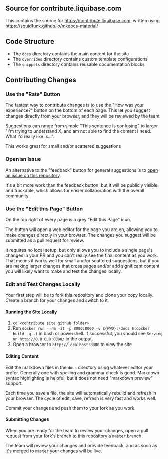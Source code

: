 ## Source for contribute.liquibase.com

This contains the source for https://contribute.liquibase.com, written using https://squidfunk.github.io/mkdocs-material/

## Code Structure

- The `docs` directory contains the main content for the site
- The `overrides` directory contains custom template configurations
- The `snippets` directory contains reusable documentation blocks

## Contributing Changes

### Use the "Rate" Button

The fastest way to contribute changes is to use the "How was your experience?" button on the bottom of each page. 
This let you suggest changes directly from your browser, and they will be reviewed by the team. 

Suggestions can range from simple "This sentence is confusing" to larger "I'm trying to understand X, and am not able to find the content I need. What I'd really like is...".

This works great for small and/or scattered suggestions

### Open an Issue

An alternative to the "feedback" button for general suggestions is to [open an issue on this repository](https://github.com/liquibase/liquibase-contribute-site/issues).

It's a bit more work than the feedback button, but it will be publicly visible and trackable, which allows for easier collaboration with the overall community. 

### Use the "Edit this Page" Button

On the top right of every page is a grey "Edit this Page" icon. 

The button will open a web editor for the page you are on, allowing you to make changes directly in your browser. The changes you suggest will be submitted as a pull request for review.

It requires no local setup, but only allows you to include a single page's changes in your PR and you can't really see the final content as you work.
That means it works well for small and/or scattered suggestions, but if you are making larger changes that cross pages and/or add significant content you will likely want to make and test the changes locally.

### Edit and Test Changes Locally

Your first step will be to fork this repository and clone your copy locally. Create a branch for your changes and switch to it.

#### Running the Site Locally

1. `cd <contribute site github folder>`
1. Run `docker run --rm -it -p 8080:8000 -v ${PWD}:/docs $(docker build -q .)` in bash or powershell. If successful, you should see `Serving on http://0.0.0.0:8000/` in the output. 
1. Open a browser to `http://localhost:8080` to view the site 

#### Editing Content

Edit the markdown files in the `docs` directory using whatever editor your prefer. Generally one with spelling and grammar check is good. Markdown syntax highlighting is helpful, but it does not need "markdown preview" support.

Each time you save a file, the site will automatically rebuild and refresh in your browser. The cycle of edit, save, refresh is very fast and works well.

Commit your changes and push them to your fork as you work.

#### Submitting Changes

When you are ready for the team to review your changes, open a pull request from your fork's branch to this repository's `master` branch. 

The team will review your changes and provide feedback, and as soon as it's merged to `master` your changes will be live.

